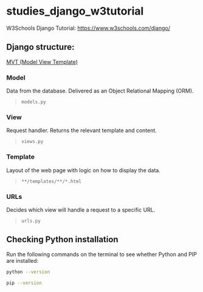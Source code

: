 # studies_django_w3tutorial

W3Schools Django Tutorial: https://www.w3schools.com/django/

## Django structure:

[MVT (Model View Template)](https://www.w3schools.com/django/django_intro.php)

### Model

Data from the database. Delivered as an Object Relational Mapping (ORM).

> `models.py`

### View

Request handler. Returns the relevant template and content.

> `views.py`

### Template

Layout of the web page with logic on how to display the data.

> `**/templates/**/*.html`

### URLs

Decides which view will handle a request to a specific URL.

> `urls.py`

## Checking Python installation

Run the following commands on the terminal to see whether Python and PIP are installed:

```bash
python --version
```

```bash
pip --version
```
